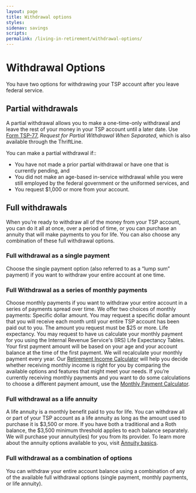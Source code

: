 ```yaml
---
layout: page
title: Withdrawal options
styles:
sidenav: savings
scripts:
permalink: /living-in-retirement/withdrawal-options/
---
```


# Withdrawal Options

You have two options for withdrawing your TSP account after you leave federal service.

## Partial withdrawals

A partial withdrawal allows you to make a one-time-only withdrawal and leave the rest of your money in your TSP account until a later date.
Use [Form TSP-77](#), *Request for Partial Withdrawal When Separated*, which is also available through the ThriftLine.

You can make a partial withdrawal if::
+ You have not made a prior partial withdrawal or have one that is currently pending, and
+ You did not make an age-based in-service withdrawal while you were still employed by the federal government or the uniformed services, and
+ You request $1,000 or more from your account.

## Full withdrawals
When you’re ready to withdraw all of the money from your TSP account, you can do it all at once, over a period of time, or you can purchase an annuity that will make payments to you for life. You can also choose any combination of these full withdrawal options.

### Full withdrawal as a single payment
Choose the single payment option (also referred to as a “lump sum” payment) if you want to withdraw your entire account at one time.

### Full Withdrawal as a series of monthly payments
Choose monthly payments if you want to withdraw your entire account in a series of payments spread over time. We offer two choices of monthly payments:
Specific dollar amount. You may request a specific dollar amount that you will receive each month until your entire TSP account has been paid out to you. The amount you request must be $25 or more.
Life expectancy. You may request to have us calculate your monthly payment for you using the Internal Revenue Service's (IRS) Life Expectancy Tables. Your first payment amount will be based on your age and your account balance at the time of the first payment. We will recalculate your monthly payment every year.
Our [Retirement Income Calculator](#) will help you decide whether receiving monthly income is right for you by comparing the available options and features that might meet your needs. If you’re currently receiving monthly payments and you want to do some calculations to choose a different payment amount, use the [Monthly Payment Calculator](#).

### Full withdrawal as a life annuity
A life annuity is a monthly benefit paid to you for life. You can withdraw all or part of your TSP account as a life annuity as long as the amount used to purchase it is $3,500 or more. If you have both a traditional and a Roth balance, the $3,500 minimum threshold applies to each balance separately. We will purchase your annuity(ies) for you from its provider. To learn more about the annuity options available to you, visit [Annuity basics](#).

### Full withdrawal as a combination of options
You can withdraw your entire account balance using a combination of any of the available full withdrawal options (single payment, monthly payments, or life annuity).

